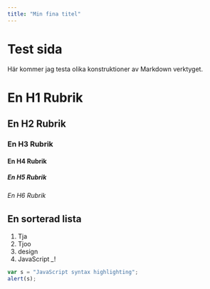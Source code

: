 ```yaml
---
title: "Min fina titel"
---
```

Test sida
=========================


Här kommer jag testa olika konstruktioner av Markdown verktyget.

# En H1 Rubrik
## En H2 Rubrik
### En H3 Rubrik
#### En H4 Rubrik
##### En H5 Rubrik
###### En H6 Rubrik

## En sorterad lista

1. Tja
2. Tjoo
3. design
4. JavaScript *_*!

```javascript
var s = "JavaScript syntax highlighting";
alert(s);
```
